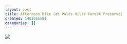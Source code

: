 ```yaml
---
layout: post
title: Afternoon hike (at Palos Hills Forest Preserve)
created: 1401666581
categories: []
---
```

<img src="http://37.media.tumblr.com/442e3d82c562c8279f1bf12b8c3c23bf/tumblr_n6ikuuKUgT1rsr8w3o1_500.jpg"/><br/><br/>
